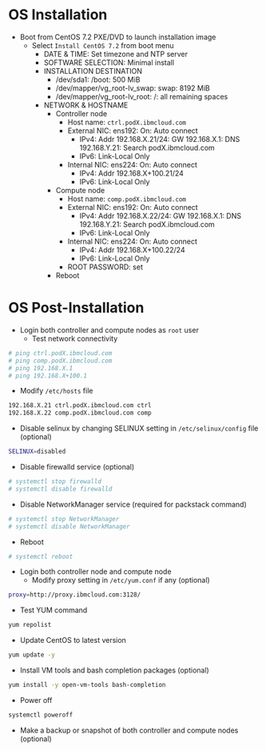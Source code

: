 # OS Installation
* Boot from CentOS 7.2 PXE/DVD to launch installation image
  * Select `Install CentOS 7.2` from boot menu
    * DATE & TIME: Set timezone and NTP server
    * SOFTWARE SELECTION: Minimal install
    * INSTALLATION DESTINATION
      * /dev/sda1: /boot: 500 MiB
      * /dev/mapper/vg_root-lv_swap: swap: 8192 MiB
      * /dev/mapper/vg_root-lv_root: /: all remaining spaces
    * NETWORK & HOSTNAME
      * Controller node
        * Host name: `ctrl.podX.ibmcloud.com`
        * External NIC: ens192: On: Auto connect
          * IPv4: Addr 192.168.X.21/24: GW 192.168.X.1: DNS 192.168.Y.21: Search podX.ibmcloud.com
          * IPv6: Link-Local Only
        * Internal NIC: ens224: On: Auto connect
          * IPv4: Addr 192.168.X+100.21/24
          * IPv6: Link-Local Only
      * Compute node
        * Host name: `comp.podX.ibmcloud.com`
        * External NIC: ens192: On: Auto connect
          * IPv4: Addr 192.168.X.22/24: GW 192.168.X.1: DNS 192.168.Y.21: Search podX.ibmcloud.com
          * IPv6: Link-Local Only
        * Internal NIC: ens224: On: Auto connect
          * IPv4: Addr 192.168.X+100.22/24
          * IPv6: Link-Local Only
        * ROOT PASSWORD: set
      * Reboot

# OS Post-Installation
* Login both controller and compute nodes as `root` user
  * Test network connectivity
```bash
# ping ctrl.podX.ibmcloud.com
# ping comp.podX.ibmcloud.com
# ping 192.168.X.1
# ping 192.168.X+100.1
```
  * Modify `/etc/hosts` file
```bash
192.168.X.21 ctrl.podX.ibmcloud.com ctrl
192.168.X.22 comp.podX.ibmcloud.com comp
```
  * Disable selinux by changing SELINUX setting in `/etc/selinux/config` file (optional)
```bash
SELINUX=disabled
```
  * Disable firewalld service (optional)
```bash
# systemctl stop firewalld
# systemctl disable firewalld
```
  * Disable NetworkManager service (required for packstack command)
```bash
# systemctl stop NetworkManager
# systemctl disable NetworkManager
```
  * Reboot
```bash
# systemctl reboot
```
* Login both controller node and compute node
  * Modify proxy setting in `/etc/yum.conf` if any (optional)
```bash
proxy=http://proxy.ibmcloud.com:3128/
```
  * Test YUM command
```bash
yum repolist
```
  * Update CentOS to latest version
```bash
yum update -y
```
  * Install VM tools and bash completion packages (optional)
```bash
yum install -y open-vm-tools bash-completion
```
  * Power off
```bash
systemctl poweroff
```
  * Make a backup or snapshot of both controller and compute nodes (optional)
